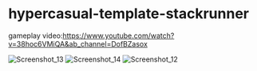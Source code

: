 # hypercasual-template-stackrunner

gameplay video:https://www.youtube.com/watch?v=38hoc6VMiQA&ab_channel=DofBZasox

![Screenshot_13](https://user-images.githubusercontent.com/50110758/109618829-17f9ad80-7b49-11eb-9aff-32315371c31f.png)
![Screenshot_14](https://user-images.githubusercontent.com/50110758/109618835-192ada80-7b49-11eb-9fe4-dcb0163bb188.png)
![Screenshot_12](https://user-images.githubusercontent.com/50110758/109618837-19c37100-7b49-11eb-82f3-f0b18ac3c11e.png)
